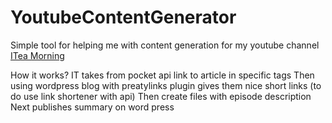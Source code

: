 # YoutubeContentGenerator
Simple tool for helping me with content generation for my youtube channel [ITea Morning](https://www.youtube.com/c/ITeaMorning/)



How it works?
IT takes from pocket api link to article in specific tags
Then using wordpress blog with preatylinks plugin gives them nice short links (to do use link shortener with api)
Then create files with episode description
Next publishes summary on word press
